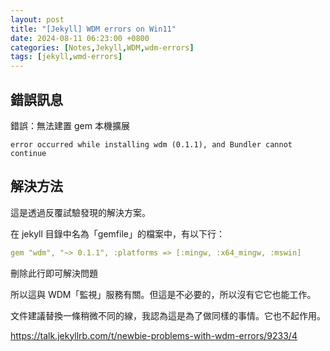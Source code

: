 ```yaml
---
layout: post
title: "[Jekyll] WDM errors on Win11"
date: 2024-08-11 06:23:00 +0800
categories: [Notes,Jekyll,WDM,wdm-errors]
tags: [jekyll,wmd-errors]
---
```


## 錯誤訊息

錯誤：無法建置 gem 本機擴展
```
error occurred while installing wdm (0.1.1), and Bundler cannot continue
```

## 解決方法

這是透過反覆試驗發現的解決方案。
        
在 jekyll 目錄中名為「gemfile」的檔案中，有以下行：

```yml
gem "wdm", "~> 0.1.1", :platforms => [:mingw, :x64_mingw, :mswin]
```

刪除此行即可解決問題

所以這與 WDM「監視」服務有關。但這是不必要的，所以沒有它它也能工作。

文件建議替換一條稍微不同的線，我認為這是為了做同樣的事情。它也不起作用。        


<https://talk.jekyllrb.com/t/newbie-problems-with-wdm-errors/9233/4>